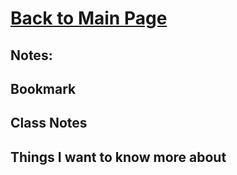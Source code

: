# [Back to Main Page](https://reecerenninger.github.io/reading-notes/)

## Notes:

[]()


[]()

## Bookmark

[]()

## Class Notes

## Things I want to know more about
